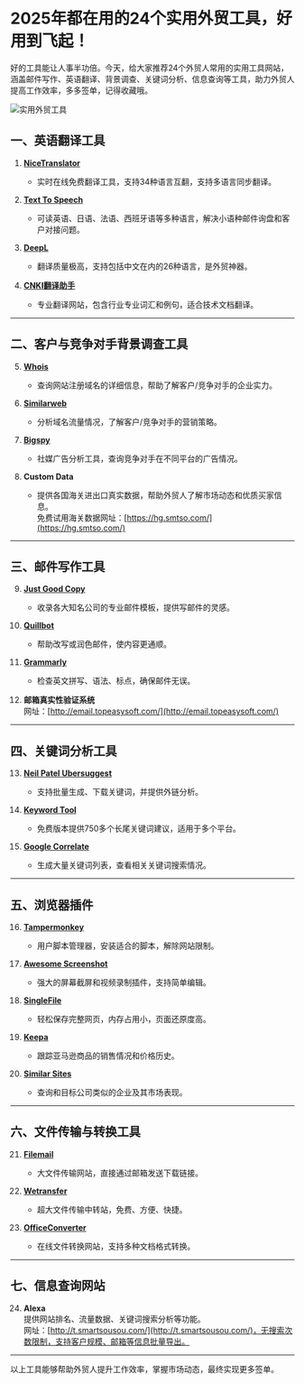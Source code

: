 # 2025年都在用的24个实用外贸工具，好用到飞起！

好的工具能让人事半功倍。今天，给大家推荐24个外贸人常用的实用工具网站，涵盖邮件写作、英语翻译、背景调查、关键词分析、信息查询等工具，助力外贸人提高工作效率，多多签单，记得收藏哦。

![实用外贸工具](https://github.com/user-attachments/assets/bc17d759-92c0-428b-9b1f-9951afe4e7e3)

## 一、英语翻译工具

1. **[NiceTranslator](https://nicetranslator.com/)**
   - 实时在线免费翻译工具，支持34种语言互翻，支持多语言同步翻译。

2. **[Text To Speech](https://www.naturalreaders.com/online/)**
   - 可读英语、日语、法语、西班牙语等多种语言，解决小语种邮件询盘和客户对接问题。

3. **[DeepL](https://www.deepl.com/zh/translator)**
   - 翻译质量极高，支持包括中文在内的26种语言，是外贸神器。

4. **[CNKI翻译助手](https://www.cnki.net)**
   - 专业翻译网站，包含行业专业词汇和例句，适合技术文档翻译。

---

## 二、客户与竞争对手背景调查工具

5. **[Whois](https://whois.domaintools.com)**
   - 查询网站注册域名的详细信息，帮助了解客户/竞争对手的企业实力。

6. **[Similarweb](https://www.similarweb.com)**
   - 分析域名流量情况，了解客户/竞争对手的营销策略。

7. **[Bigspy](https://www.bigspy.com)**
   - 社媒广告分析工具，查询竞争对手在不同平台的广告情况。

8. **Custom Data**
   - 提供各国海关进出口真实数据，帮助外贸人了解市场动态和优质买家信息。  
     免费试用海关数据网址：[https://hg.smtso.com/](https://hg.smtso.com/)

---

## 三、邮件写作工具

9. **[Just Good Copy](https://goodemailcopy.com)**
   - 收录各大知名公司的专业邮件模板，提供写邮件的灵感。

10. **[Quillbot](https://quillbot.com)**
    - 帮助改写或润色邮件，使内容更通顺。

11. **[Grammarly](https://www.grammarly.com)**
    - 检查英文拼写、语法、标点，确保邮件无误。

12. **邮箱真实性验证系统**  
    网址：[http://email.topeasysoft.com/](http://email.topeasysoft.com/)

---

## 四、关键词分析工具

13. **[Neil Patel Ubersuggest](https://neilpatel.com/ubersuggest/)**
    - 支持批量生成、下载关键词，并提供外链分析。

14. **[Keyword Tool](https://keywordtool.io)**
    - 免费版本提供750多个长尾关键词建议，适用于多个平台。

15. **[Google Correlate](https://www.google.com/trends/correlate)**
    - 生成大量关键词列表，查看相关关键词搜索情况。

---

## 五、浏览器插件

16. **[Tampermonkey](https://www.tampermonkey.net)**
    - 用户脚本管理器，安装适合的脚本，解除网站限制。

17. **[Awesome Screenshot](https://www.awesomescreenshot.com)**
    - 强大的屏幕截屏和视频录制插件，支持简单编辑。

18. **[SingleFile](https://github.com/gildas-lormeau/SingleFile)**
    - 轻松保存完整网页，内存占用小，页面还原度高。

19. **[Keepa](https://keepa.com/)**
    - 跟踪亚马逊商品的销售情况和价格历史。

20. **[Similar Sites](https://www.similarsites.com)**
    - 查询和目标公司类似的企业及其市场表现。

---

## 六、文件传输与转换工具

21. **[Filemail](https://www.filemail.com)**
    - 大文件传输网站，直接通过邮箱发送下载链接。

22. **[Wetransfer](https://wetransfer.com)**
    - 超大文件传输中转站，免费、方便、快捷。

23. **[OfficeConverter](https://www.office-converter.com)**
    - 在线文件转换网站，支持多种文档格式转换。

---

## 七、信息查询网站

24. **Alexa**  
    提供网站排名、流量数据、关键词搜索分析等功能。  
    网址：[http://t.smartsousou.com/](http://t.smartsousou.com/)，无搜索次数限制，支持客户规模、邮箱等信息批量导出。

---

以上工具能够帮助外贸人提升工作效率，掌握市场动态，最终实现更多签单。
